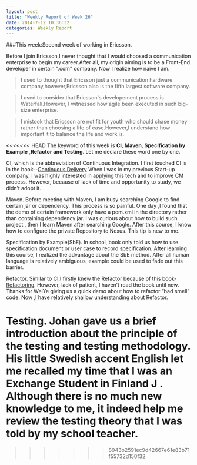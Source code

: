 ```yaml
---
layout: post
title: "Weekly Report of Week 26"
date: 2014-7-12 10:36:32
categories: Weekly Report
---
```


###This week:Second week of working in Ericsson.

Before I join Ericsson,I never thought that I would choosed a communication enterprise to begin my career.After all, my origin aiming is to be a Front-End developer in certain ".com" company. Now I realize how naive I am.

>I used to thought that Ericsson just a communication hardware company,however,Ericsson also is the fifth largest software company.

>I used to consider that Ericsson's developement process is Waterfall.However, I witnessed how agile been executed in such big-size enterprise.

>I mistook that Ericsson are not fit for youth who should chase money rather than choosing a life of ease.However,I understand how important it to balance the life and work is.

<<<<<<< HEAD
The keyword of this week is  **CI**, **Maven**, **Specification by Example** ,**Refactor and Testing**. Let me declare these word one by one.
 
CI, which is the abbreviation of Continuous Integration. I first touched CI is in the book--[Continuous Delivery](http://book.douban.com/subject/6862062/ "Continuous Delivery: Reliable Software Releases through Build, Test, and Deploy")
When I was in my previous Start-up company, I was highly interested in applying this tech and to improve CM process. However, because of lack of time and opportunity to study, we didn’t adopt it.
 
Maven.  Before meeting with Maven, I am busy searching Google to find certain jar or dependency. This process is  so painful. One day ,I found that the demo of certain framework only have a pom.xml in the directory rather than containing dependency jar. I was curious about how to build such project , then I learn Maven after searching Google. After this course, I know how to configure the private Repository to Nexus. This tip is new to me.
 
Specification by Example(SbE). In school, book only told us how to use specification document or user case to record specification. After learning this course, I realized  the advantage about the SbE method. After all human language is relatively ambiguous, example could be used to fade out this barrier.
 
Refactor. Similar to CI,I firstly knew the Refactor because of this book-[Refactoring](http://book.douban.com/subject/1419359/ "Refactoring: Improving the Design of Existing Code"). However, lack of patient, I haven’t read the book until now. Thanks for WeiYe giving us a quick demo about how to refactor “bad smell” code. Now ,I have relatively  shallow understanding about Refactor.
 
Testing. Johan gave us a brief introduction about the principle of the testing and testing methodology. His little Swedish accent English let me recalled my time that  I was an Exchange Student in Finland J .
Although there is no much new knowledge to me, it indeed help me review the testing theory that I was  told by my school teacher.
=======
>>>>>>> 8943b2591ec9d42667e61e83b71f55732d150f32
